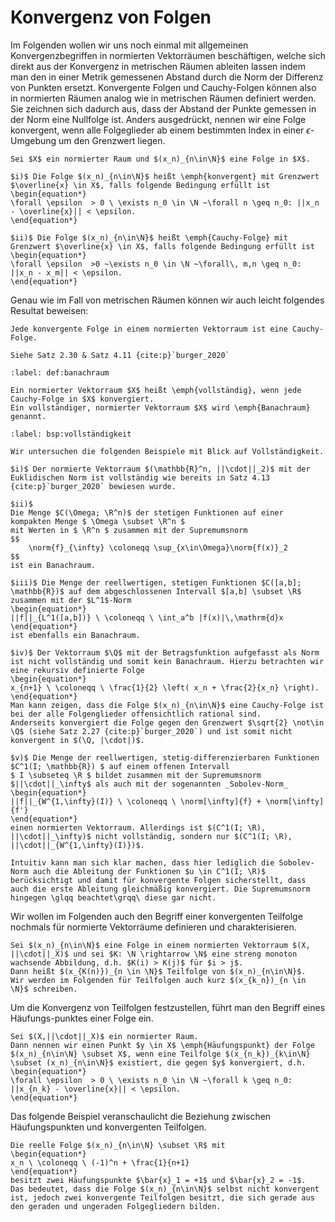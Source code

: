 # Konvergenz von Folgen

Im Folgenden wollen wir uns noch einmal mit allgemeinen Konvergenzbegriffen in normierten Vektorräumen beschäftigen, welche sich direkt aus der Konvergenz in metrischen Räumen ableiten lassen indem man den in einer Metrik gemessenen Abstand durch die Norm der Differenz von Punkten ersetzt.
Konvergente Folgen und Cauchy-Folgen können also in normierten Räumen analog wie in metrischen Räumen definiert werden.
Sie zeichnen sich dadurch aus, dass der Abstand der Punkte gemessen in der Norm eine Nullfolge ist.
Anders ausgedrückt, nennen wir eine Folge konvergent, wenn alle Folgeglieder ab einem bestimmten Index in einer $\epsilon$-Umgebung um den Grenzwert liegen.

````{prf:definition} Konvergente Folgen und Cauchy-Folgen
Sei $X$ ein normierter Raum und $(x_n)_{n\in\N}$ eine Folge in $X$. 

$i)$ Die Folge $(x_n)_{n\in\N}$ heißt \emph{konvergent} mit Grenzwert $\overline{x} \in X$, falls folgende Bedingung erfüllt ist
\begin{equation*}
\forall \epsilon  > 0 \ \exists n_0 \in \N ~\forall n \geq n_0: ||x_n - \overline{x}|| < \epsilon.
\end{equation*}

$ii)$ Die Folge $(x_n)_{n\in\N}$ heißt \emph{Cauchy-Folge} mit Grenzwert $\overline{x} \in X$, falls folgende Bedingung erfüllt ist
\begin{equation*}
\forall \epsilon  >0 ~\exists n_0 \in \N ~\forall\, m,n \geq n_0: ||x_n - x_m|| < \epsilon.
\end{equation*}
````


Genau wie im Fall von metrischen Räumen können wir auch leicht folgendes Resultat beweisen:

````{prf:theorem}
Jede konvergente Folge in einem normierten Vektorraum ist eine Cauchy-Folge. 
````

````{prf:proof}
Siehe Satz 2.30 & Satz 4.11 {cite:p}`burger_2020`
````

````{prf:definition} Vollständigkeit und Banachraum
:label: def:banachraum

Ein normierter Vektorraum $X$ heißt \emph{vollständig}, wenn jede Cauchy-Folge in $X$ konvergiert.
Ein vollständiger, normierter Vektorraum $X$ wird \emph{Banachraum} genannt.
````

````{prf:example}
:label: bsp:vollständigkeit

Wir untersuchen die folgenden Beispiele mit Blick auf Vollständigkeit.

$i)$ Der normierte Vektorraum $(\mathbb{R}^n, ||\cdot||_2)$ mit der Euklidischen Norm ist vollständig wie bereits in Satz 4.13 {cite:p}`burger_2020` bewiesen wurde.

$ii)$
Die Menge $C(\Omega; \R^n)$ der stetigen Funktionen auf einer kompakten Menge $ \Omega \subset \R^n $
mit Werten in $ \R^n $ zusammen mit der Supremumsnorm
$$
    \norm{f}_{\infty} \coloneqq \sup_{x\in\Omega}\norm{f(x)}_2
$$
ist ein Banachraum.

$iii)$ Die Menge der reellwertigen, stetigen Funktionen $C([a,b]; \mathbb{R})$ auf dem abgeschlossenen Intervall $[a,b] \subset \R$ 
zusammen mit der $L^1$-Norm 
\begin{equation*}
||f||_{L^1([a,b])} \ \coloneqq \ \int_a^b |f(x)|\,\mathrm{d}x
\end{equation*}
ist ebenfalls ein Banachraum.

$iv)$ Der Vektorraum $\Q$ mit der Betragsfunktion aufgefasst als Norm ist nicht vollständig und somit kein Banachraum. Hierzu betrachten wir eine rekursiv definierte Folge
\begin{equation*}
x_{n+1} \ \coloneqq \ \frac{1}{2} \left( x_n + \frac{2}{x_n} \right).
\end{equation*}
Man kann zeigen, dass die Folge $(x_n)_{n\in\N}$ eine Cauchy-Folge ist bei der alle Folgenglieder offensichtlich rational sind.
Anderseits konvergiert die Folge gegen den Grenzwert $\sqrt{2} \not\in \Q$ (siehe Satz 2.27 {cite:p}`burger_2020`) und ist somit nicht konvergent in $(\Q, |\cdot|)$.

$v)$ Die Menge der reellwertigen, stetig-differenzierbaren Funktionen $C^1(I; \mathbb{R}) $ auf einem offenen Intervall
$ I \subseteq \R $ bildet zusammen mit der Supremumsnorm $||\cdot||_\infty$ als auch mit der sogenannten _Sobolev-Norm_
\begin{equation*}
||f||_{W^{1,\infty}(I)} \ \coloneqq \ \norm[\infty]{f} + \norm[\infty]{f'}
\end{equation*} 
einen normierten Vektorraum. Allerdings ist $(C^1(I; \R), ||\cdot||_\infty)$ nicht vollständig, sondern nur $(C^1(I; \R), ||\cdot||_{W^{1,\infty}(I)})$.
    
Intuitiv kann man sich klar machen, dass hier lediglich die Sobolev-Norm auch die Ableitung der Funktionen $u \in C^1(I; \R)$ berücksichtigt und damit für konvergente Folgen sicherstellt, dass auch die erste Ableitung gleichmäßig konvergiert. Die Supremumsnorm hingegen \glqq beachtet\grqq\ diese gar nicht.
````

Wir wollen im Folgenden auch den Begriff einer konvergenten Teilfolge nochmals für normierte Vektorräume definieren und charakterisieren.

````{prf:definition} Teilfolge
Sei $(x_n)_{n\in\N}$ eine Folge in einem normierten Vektorraum $(X, ||\cdot||_X)$ und sei $K: \N \rightarrow \N$ eine streng monoton wachsende Abbildung, d.h. $K(i) > K(j)$ für $i > j$. 
Dann heißt $(x_{K(n)})_{n \in \N}$ Teilfolge von $(x_n)_{n\in\N}$.
Wir werden im Folgenden für Teilfolgen auch kurz $(x_{k_n})_{n \in \N}$ schreiben.
````

Um die Konvergenz von Teilfolgen festzustellen, führt man den Begriff eines Häufungs\-punktes einer Folge ein.

````{prf:definition} Häufungspunkt
Sei $(X,||\cdot||_X)$ ein normierter Raum. 
Dann nennen wir einen Punkt $y \in X$ \emph{Häufungspunkt} der Folge $(x_n)_{n\in\N} \subset X$, wenn eine Teilfolge $(x_{n_k})_{k\in\N} \subset (x_n)_{n\in\N}$ existiert, die gegen $y$ konvergiert, d.h.
\begin{equation*}
\forall \epsilon  > 0 \ \exists n_0 \in \N ~\forall k \geq n_0: ||x_{n_k} - \overline{x}|| < \epsilon.
\end{equation*}
````

Das folgende Beispiel veranschaulicht die Beziehung zwischen Häufungspunkten und konvergenten Teilfolgen.

````{prf:example}
Die reelle Folge $(x_n)_{n\in\N} \subset \R$ mit
\begin{equation*}
x_n \ \coloneqq \ (-1)^n + \frac{1}{n+1}
\end{equation*}
besitzt zwei Häufungspunkte $\bar{x}_1 = +1$ und $\bar{x}_2 = -1$.
Das bedeutet, dass die Folge $(x_n)_{n\in\N}$ selbst nicht konvergent ist, jedoch zwei konvergente Teilfolgen besitzt, die sich gerade aus den geraden und ungeraden Folgegliedern bilden.
````
